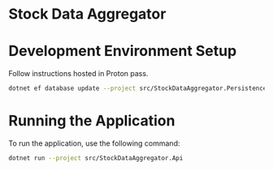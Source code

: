 # Stock Data Aggregator

# Development Environment Setup
Follow instructions hosted in Proton pass.
```bash
dotnet ef database update --project src/StockDataAggregator.Persistence --startup-project src/StockDataAggregator.Api
```

# Running the Application
To run the application, use the following command:
```bash
dotnet run --project src/StockDataAggregator.Api
```
